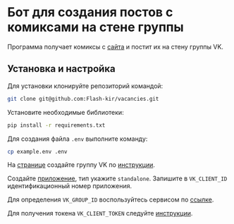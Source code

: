 # Бот для создания постов с комиксами на стене группы
Программа получает комиксы с [сайта](https://xkcd.com/) и постит их на стену группы VK.

## Установка и настройка
Для установки клонируйте репозиторий командой:
```bash
git clone git@github.com:Flash-kir/vacancies.git
```
Установите необходимые библиотеки:
```bash
pip install -r requirements.txt
```
Для создания файла `.env` выполните команду:
```bash
cp example.env .env
```

На [странице](https://vk.com/groups?tab=admin) cоздайте группу VK по [инструкции](https://vk.com/@tectgryppa-poshagovaya-instrukciya-po-sozdaniu-gruppy-v-vk).

Создайте [приложение](https://vk.com/editapp?act=create), тип укажите `standalone`. Запишите в `VK_CLIENT_ID` идентификационный номер приложения.

Для определения `VK_GROUP_ID` воспользуйтесь сервисом по [ссылке](https://regvk.com/id/).

Для получения токена `VK_CLIENT_TOKEN` следуйте [инструкции](https://vk.com/dev/implicit_flow_user).